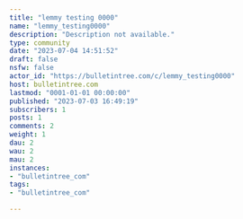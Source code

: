 ```yaml
---
title: "lemmy testing 0000" 
name: "lemmy_testing0000"
description: "Description not available."
type: community
date: "2023-07-04 14:51:52"
draft: false
nsfw: false
actor_id: "https://bulletintree.com/c/lemmy_testing0000"
host: bulletintree.com
lastmod: "0001-01-01 00:00:00"
published: "2023-07-03 16:49:19"
subscribers: 1
posts: 1
comments: 2
weight: 1
dau: 2
wau: 2
mau: 2
instances:
- "bulletintree_com"
tags: 
- "bulletintree_com"

---
```

